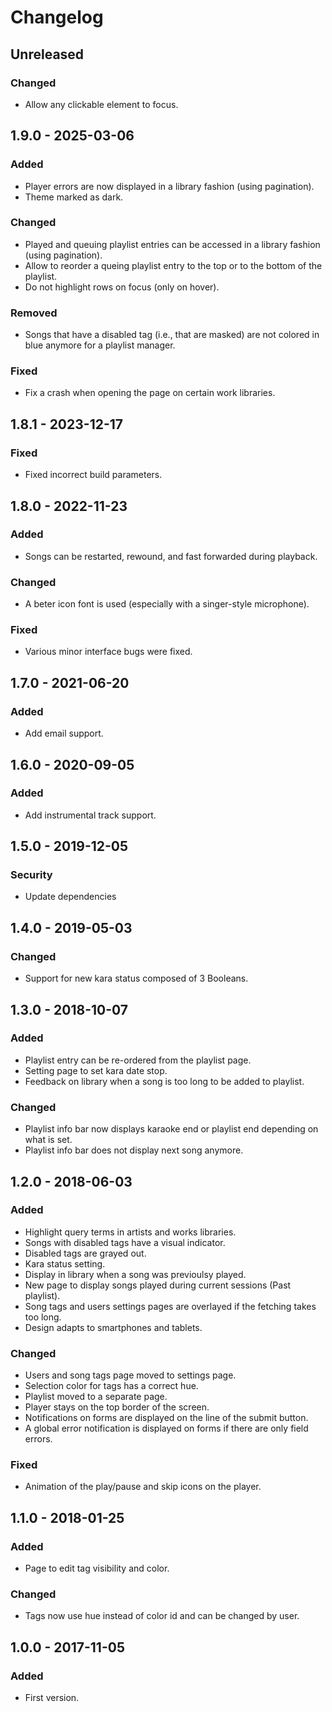 # Changelog

<!---
## 0.0.1 - 1970-01-01

### Added

- New stuff.

### Changed

- Changed stuff.

### Deprecated

- Deprecated stuff.

### Removed

- Removed stuff.

### Fixed

- Fixed stuff.

### Security

- Security related fix.
-->

## Unreleased

### Changed

- Allow any clickable element to focus.

## 1.9.0 - 2025-03-06

### Added

- Player errors are now displayed in a library fashion (using pagination).
- Theme marked as dark.

### Changed

- Played and queuing playlist entries can be accessed in a library fashion (using pagination).
- Allow to reorder a queing playlist entry to the top or to the bottom of the playlist.
- Do not highlight rows on focus (only on hover).

### Removed

- Songs that have a disabled tag (i.e., that are masked) are not colored in blue anymore for a playlist manager.

### Fixed

- Fix a crash when opening the page on certain work libraries.

## 1.8.1 - 2023-12-17

### Fixed

- Fixed incorrect build parameters.

## 1.8.0 - 2022-11-23

### Added

- Songs can be restarted, rewound, and fast forwarded during playback.

### Changed

- A beter icon font is used (especially with a singer-style microphone).

### Fixed

- Various minor interface bugs were fixed.

## 1.7.0 - 2021-06-20

### Added

- Add email support.

## 1.6.0 - 2020-09-05

### Added

- Add instrumental track support.

## 1.5.0 - 2019-12-05

### Security

- Update dependencies

## 1.4.0 - 2019-05-03

### Changed

- Support for new kara status composed of 3 Booleans.

## 1.3.0 - 2018-10-07

### Added

- Playlist entry can be re-ordered from the playlist page.
- Setting page to set kara date stop.
- Feedback on library when a song is too long to be added to playlist.

### Changed

- Playlist info bar now displays karaoke end or playlist end depending on what is set.
- Playlist info bar does not display next song anymore.

## 1.2.0 - 2018-06-03

### Added

- Highlight query terms in artists and works libraries.
- Songs with disabled tags have a visual indicator.
- Disabled tags are grayed out.
- Kara status setting.
- Display in library when a song was previoulsy played.
- New page to display songs played during current sessions (Past playlist).
- Song tags and users settings pages are overlayed if the fetching takes too long.
- Design adapts to smartphones and tablets.

### Changed

- Users and song tags page moved to settings page.
- Selection color for tags has a correct hue.
- Playlist moved to a separate page.
- Player stays on the top border of the screen.
- Notifications on forms are displayed on the line of the submit button.
- A global error notification is displayed on forms if there are only field errors.

### Fixed

- Animation of the play/pause and skip icons on the player.

## 1.1.0 - 2018-01-25

### Added

- Page to edit tag visibility and color.

### Changed

- Tags now use hue instead of color id and can be changed by user.

## 1.0.0 - 2017-11-05

### Added

- First version.

